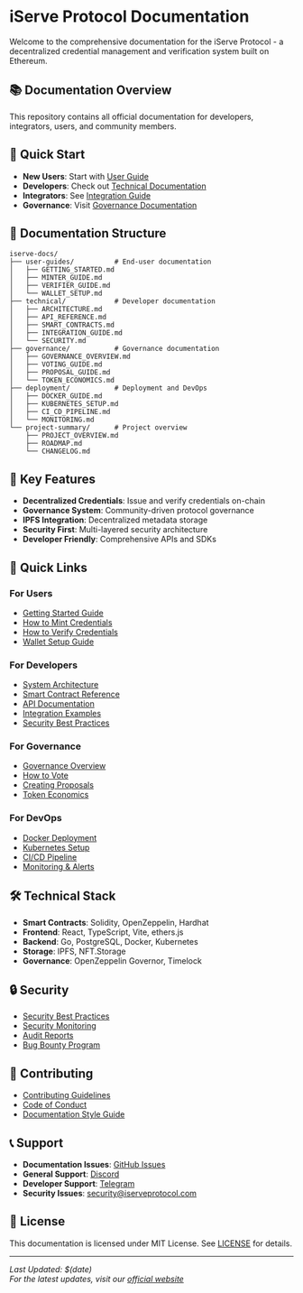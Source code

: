 # iServe Protocol Documentation

Welcome to the comprehensive documentation for the iServe Protocol - a decentralized credential management and verification system built on Ethereum.

## 📚 Documentation Overview

This repository contains all official documentation for developers, integrators, users, and community members.

## 🚀 Quick Start

- **New Users**: Start with [User Guide](user-guides/GETTING_STARTED.md)
- **Developers**: Check out [Technical Documentation](technical/README.md)
- **Integrators**: See [Integration Guide](technical/$ISERVE%20Protocol%20Integration%20Guide.md)
- **Governance**: Visit [Governance Documentation](governance/README.md)

## 📂 Documentation Structure

```
iserve-docs/
├── user-guides/          # End-user documentation
│   ├── GETTING_STARTED.md
│   ├── MINTER_GUIDE.md
│   ├── VERIFIER_GUIDE.md
│   └── WALLET_SETUP.md
├── technical/            # Developer documentation
│   ├── ARCHITECTURE.md
│   ├── API_REFERENCE.md
│   ├── SMART_CONTRACTS.md
│   ├── INTEGRATION_GUIDE.md
│   └── SECURITY.md
├── governance/           # Governance documentation
│   ├── GOVERNANCE_OVERVIEW.md
│   ├── VOTING_GUIDE.md
│   ├── PROPOSAL_GUIDE.md
│   └── TOKEN_ECONOMICS.md
├── deployment/           # Deployment and DevOps
│   ├── DOCKER_GUIDE.md
│   ├── KUBERNETES_SETUP.md
│   ├── CI_CD_PIPELINE.md
│   └── MONITORING.md
└── project-summary/      # Project overview
    ├── PROJECT_OVERVIEW.md
    ├── ROADMAP.md
    └── CHANGELOG.md
```

## 🎯 Key Features

- **Decentralized Credentials**: Issue and verify credentials on-chain
- **Governance System**: Community-driven protocol governance
- **IPFS Integration**: Decentralized metadata storage
- **Security First**: Multi-layered security architecture
- **Developer Friendly**: Comprehensive APIs and SDKs

## 🔗 Quick Links

### For Users
- [Getting Started Guide](user-guides/GETTING_STARTED.md)
- [How to Mint Credentials](user-guides/MINTER_GUIDE.md)
- [How to Verify Credentials](user-guides/VERIFIER_GUIDE.md)
- [Wallet Setup Guide](user-guides/WALLET_SETUP.md)

### For Developers
- [System Architecture](technical/ARCHITECTURE.md)
- [Smart Contract Reference](technical/SMART_CONTRACTS.md)
- [API Documentation](technical/API_REFERENCE.md)
- [Integration Examples](technical/INTEGRATION_EXAMPLES.md)
- [Security Best Practices](technical/security-best-practices-guide.md)

### For Governance
- [Governance Overview](governance/GOVERNANCE_OVERVIEW.md)
- [How to Vote](governance/VOTING_GUIDE.md)
- [Creating Proposals](governance/PROPOSAL_GUIDE.md)
- [Token Economics](governance/TOKEN_ECONOMICS.md)

### For DevOps
- [Docker Deployment](deployment/DOCKER_GUIDE.md)
- [Kubernetes Setup](deployment/KUBERNETES_SETUP.md)
- [CI/CD Pipeline](deployment/CI_CD_PIPELINE.md)
- [Monitoring & Alerts](deployment/MONITORING.md)

## 🛠️ Technical Stack

- **Smart Contracts**: Solidity, OpenZeppelin, Hardhat
- **Frontend**: React, TypeScript, Vite, ethers.js
- **Backend**: Go, PostgreSQL, Docker, Kubernetes
- **Storage**: IPFS, NFT.Storage
- **Governance**: OpenZeppelin Governor, Timelock

## 🔒 Security

- [Security Best Practices](technical/security-best-practices-guide.md)
- [Security Monitoring](technical/security-monitoring-module-documentation.md)
- [Audit Reports](security/AUDIT_REPORTS.md)
- [Bug Bounty Program](security/BUG_BOUNTY.md)

## 🤝 Contributing

- [Contributing Guidelines](CONTRIBUTING.md)
- [Code of Conduct](Code%20of%20Conduct.md)
- [Documentation Style Guide](STYLE_GUIDE.md)

## 📞 Support

- **Documentation Issues**: [GitHub Issues](https://github.com/iserve-protocol/iserve-docs/issues)
- **General Support**: [Discord](https://discord.gg/iserve)
- **Developer Support**: [Telegram](https://t.me/iservedev)
- **Security Issues**: security@iserveprotocol.com

## 📄 License

This documentation is licensed under MIT License. See [LICENSE](LICENSE) for details.

---

*Last Updated: $(date)*  
*For the latest updates, visit our [official website](https://iserveprotocol.com)*
